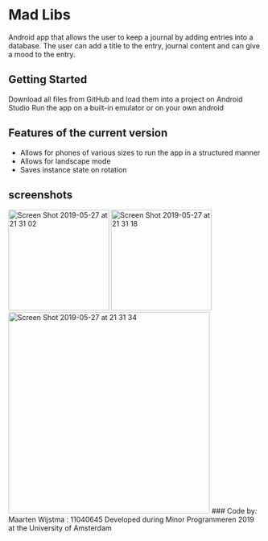 # Mad Libs

Android app that allows the user to keep a journal by adding entries into a database.
The user can add a title to the entry, journal content and can give a mood to the entry.

## Getting Started

Download all files from GitHub and load them into a project on Android Studio
Run the app on a built-in emulator or on your own android

## Features of the current version

- Allows for phones of various sizes to run the app in a structured manner
- Allows for landscape mode
- Saves instance state on rotation

## screenshots
<img width="200" alt="Screen Shot 2019-05-27 at 21 31 02" src="https://user-images.githubusercontent.com/47351811/58439765-314d0a80-80d6-11e9-81b8-1634d7755b5f.png">
<img width="200" alt="Screen Shot 2019-05-27 at 21 31 18" src="https://user-images.githubusercontent.com/47351811/58439768-3316ce00-80d6-11e9-87cb-67abc59dfcc0.png">
<img width="400" alt="Screen Shot 2019-05-27 at 21 31 34" src="https://user-images.githubusercontent.com/47351811/58439769-35792800-80d6-11e9-99bd-c86324789eb4.png">
###
Code by: Maarten Wijstma : 11040645
Developed during Minor Programmeren 2019 at the University of Amsterdam
